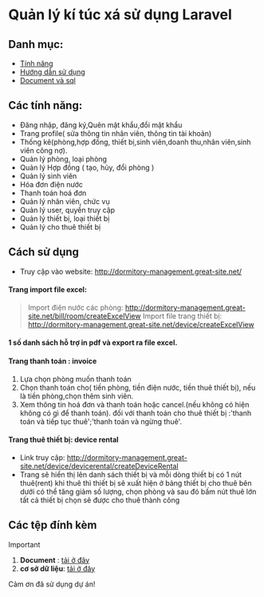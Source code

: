 # Quản lý kí túc xá sử dụng Laravel
## Danh mục:
- [Tính năng](#các-tính-năng)
- [Hướng dẫn sử dụng](#cách-sử-dụng)
- [Document và sql](#các-tệp-đính-kèm)
## Các tính năng:
- Đăng nhập, đăng ký,Quên mật khẩu,đổi mật khẩu 
- Trang profile( sửa thông tin nhân viên, thông tin tài khoản)
- Thống kê(phòng,hợp đồng, thiết bị,sinh viên,doanh thu,nhân viên,sinh viên công nợ).
- Quản lý phòng, loại phòng
- Quản lý Hợp đồng ( tạo, hủy, đổi phòng )
- Quản lý sinh viên
- Hóa đơn điện nước
- Thanh toán hoá đơn
- Quản lý nhân viên, chức vụ
- Quản lý user, quyền truy cập
- Quản lý thiết bị, loại thiết bị
- Quản lý cho thuê thiết bị
## Cách sử dụng
- Truy cập vào website: http://dormitory-management.great-site.net/
#### Trang import file excel:
> Import điện nước các phòng: http://dormitory-management.great-site.net/bill/room/createExcelView
> Import file trang thiết bị: http://dormitory-management.great-site.net/device/createExcelView
#### 1 số danh sách hỗ trợ in pdf và export ra file excel.
#### Trang thanh toán : invoice
 1. Lựa chọn phòng muốn thanh toán
 2. Chọn thanh toán cho( tiền phòng, tiền điện nước, tiền thuê thiết bị), nếu là tiền phòng,chọn thêm sinh viên.
 3. Xem thông tin hoá đơn và thanh toán hoặc cancel.(nếu không có hiện không có gì để thanh toán).
đối với thanh toán cho thuê thiết bị :'thanh toán và tiếp tục thuê';'thanh toán và ngừng thuê'.

#### Trang thuê thiết bị: device rental
- Link truy cập: http://dormitory-management.great-site.net/device/devicerental/createDeviceRental
- Trang sẽ hiển thị lên danh sách thiết bị và mỗi dòng thiết bị có 1 nút thuê(rent) khi thuê thì thiết bị sẽ xuất hiện ở bảng
thiết bị cho thuê bên dưới có thể tăng giảm số lượng, chọn phòng và sau đó bấm nút thuê lớn tất cả thiết bị chọn sẽ được cho thuê thành công

## Các tệp đính kèm
> [!IMPORTANT]
> 1. **Document** : [tải ở đây](https://docs.google.com/document/d/1MfUaTIyQZ3ribX7NiKZ9P1vUbonbiaqj/edit?usp=sharing&ouid=116426256626098687419&rtpof=true&sd=true)
> 2. **cơ sở dữ liệu**: [tải ở đây](https://drive.google.com/file/d/1EKKkcgVFz83pQ6310cjf0R0rZcDErVyH/view?usp=sharing)


Cảm ơn đã sử dụng dự án!
